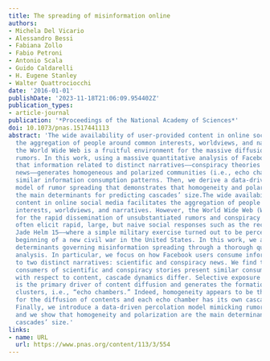 ```yaml
---
title: The spreading of misinformation online
authors:
- Michela Del Vicario
- Alessandro Bessi
- Fabiana Zollo
- Fabio Petroni
- Antonio Scala
- Guido Caldarelli
- H. Eugene Stanley
- Walter Quattrociocchi
date: '2016-01-01'
publishDate: '2023-11-18T21:06:09.954402Z'
publication_types:
- article-journal
publication: '*Proceedings of the National Academy of Sciences*'
doi: 10.1073/pnas.1517441113
abstract: 'The wide availability of user-provided content in online social media facilitates
  the aggregation of people around common interests, worldviews, and narratives. However,
  the World Wide Web is a fruitful environment for the massive diffusion of unverified
  rumors. In this work, using a massive quantitative analysis of Facebook, we show
  that information related to distinct narratives––conspiracy theories and scientific
  news––generates homogeneous and polarized communities (i.e., echo chambers) having
  similar information consumption patterns. Then, we derive a data-driven percolation
  model of rumor spreading that demonstrates that homogeneity and polarization are
  the main determinants for predicting cascades’ size.The wide availability of user-provided
  content in online social media facilitates the aggregation of people around common
  interests, worldviews, and narratives. However, the World Wide Web (WWW) also allows
  for the rapid dissemination of unsubstantiated rumors and conspiracy theories that
  often elicit rapid, large, but naive social responses such as the recent case of
  Jade Helm 15––where a simple military exercise turned out to be perceived as the
  beginning of a new civil war in the United States. In this work, we address the
  determinants governing misinformation spreading through a thorough quantitative
  analysis. In particular, we focus on how Facebook users consume information related
  to two distinct narratives: scientific and conspiracy news. We find that, although
  consumers of scientific and conspiracy stories present similar consumption patterns
  with respect to content, cascade dynamics differ. Selective exposure to content
  is the primary driver of content diffusion and generates the formation of homogeneous
  clusters, i.e., “echo chambers.” Indeed, homogeneity appears to be the primary driver
  for the diffusion of contents and each echo chamber has its own cascade dynamics.
  Finally, we introduce a data-driven percolation model mimicking rumor spreading
  and we show that homogeneity and polarization are the main determinants for predicting
  cascades’ size.'
links:
- name: URL
  url: https://www.pnas.org/content/113/3/554
---
```

